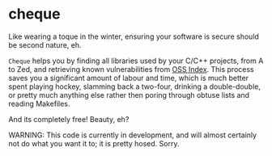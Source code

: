 # cheque

Like wearing a toque in the winter, ensuring your software is secure should be
second nature, eh.

`Cheque` helps you by finding all libraries used by your C/C++ projects, from A to Zed,
and retrieving known vulnerabilities from [OSS Index](https://ossindex.sonatype.org/).
This process saves you a significant amount of labour and time, which is much
better spent playing hockey, slamming back a two-four, drinking a double-double,
or pretty much anything else rather then poring through obtuse lists and
reading Makefiles.

And its completely free! Beauty, eh?

WARNING: This code is currently in development, and will almost certainly not
do what you want it to; it is pretty hosed. Sorry.
